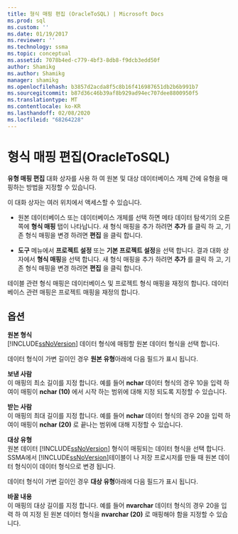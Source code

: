 ```yaml
---
title: 형식 매핑 편집 (OracleToSQL) | Microsoft Docs
ms.prod: sql
ms.custom: ''
ms.date: 01/19/2017
ms.reviewer: ''
ms.technology: ssma
ms.topic: conceptual
ms.assetid: 7078b4ed-c779-4bf3-8db8-f9dcb3edd50f
author: Shamikg
ms.author: Shamikg
manager: shamikg
ms.openlocfilehash: b3857d2acda8f5c8b16f416987651db2b6b991b7
ms.sourcegitcommit: b87d36c46b39af8b929ad94ec707dee8800950f5
ms.translationtype: MT
ms.contentlocale: ko-KR
ms.lasthandoff: 02/08/2020
ms.locfileid: "68264228"
---
```

# <a name="edit-type-mapping-oracletosql"></a>형식 매핑 편집(OracleToSQL)
**유형 매핑 편집** 대화 상자를 사용 하 여 원본 및 대상 데이터베이스 개체 간에 유형을 매핑하는 방법을 지정할 수 있습니다.  
  
이 대화 상자는 여러 위치에서 액세스할 수 있습니다.  
  
-   원본 데이터베이스 또는 데이터베이스 개체를 선택 하면 메타 데이터 탐색기의 오른쪽에 **형식 매핑** 탭이 나타납니다. 새 형식 매핑을 추가 하려면 **추가** 를 클릭 하 고, 기존 형식 매핑을 변경 하려면 **편집** 을 클릭 합니다.  
  
-   **도구** 메뉴에서 **프로젝트 설정** 또는 **기본 프로젝트 설정**을 선택 합니다. 결과 대화 상자에서 **형식 매핑**을 선택 합니다. 새 형식 매핑을 추가 하려면 **추가** 를 클릭 하 고, 기존 형식 매핑을 변경 하려면 **편집** 을 클릭 합니다.  
  
테이블 관련 형식 매핑은 데이터베이스 및 프로젝트 형식 매핑을 재정의 합니다. 데이터베이스 관련 매핑은 프로젝트 매핑을 재정의 합니다.  
  
## <a name="options"></a>옵션  
**원본 형식**  
[!INCLUDE[ssNoVersion](../../includes/ssnoversion-md.md)] 데이터 형식에 매핑할 원본 데이터 형식을 선택 합니다.  
  
데이터 형식이 가변 길이인 경우 **원본 유형**아래에 다음 필드가 표시 됩니다.  
  
**보낸 사람**  
이 매핑의 최소 길이를 지정 합니다. 예를 들어 **nchar** 데이터 형식의 경우 10을 입력 하 여이 매핑이 **nchar (10)** 에서 시작 하는 범위에 대해 지정 되도록 지정할 수 있습니다.  
  
**받는 사람**  
이 매핑의 최대 길이를 지정 합니다. 예를 들어 **nchar** 데이터 형식의 경우 20을 입력 하 여이 매핑이 **nchar (20)** 로 끝나는 범위에 대해 지정할 수 있습니다.  
  
**대상 유형**  
원본 데이터 [!INCLUDE[ssNoVersion](../../includes/ssnoversion-md.md)] 형식이 매핑되는 데이터 형식을 선택 합니다. SSMA에서 [!INCLUDE[ssNoVersion](../../includes/ssnoversion-md.md)]테이블이 나 저장 프로시저를 만들 때 원본 데이터 형식이이 데이터 형식으로 변경 됩니다.  
  
데이터 형식이 가변 길이인 경우 **대상 유형**아래에 다음 필드가 표시 됩니다.  
  
**바꿀 내용**  
이 매핑의 대상 길이를 지정 합니다. 예를 들어 **nvarchar** 데이터 형식의 경우 20을 입력 하 여 지정 된 원본 데이터 형식을 **nvarchar (20)** 로 매핑해야 함을 지정할 수 있습니다.  
  

